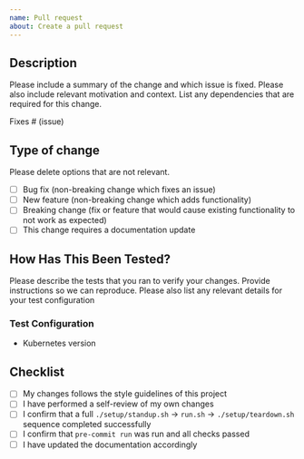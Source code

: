 ```yaml
---
name: Pull request
about: Create a pull request
---
```


## Description

Please include a summary of the change and which issue is fixed. Please also include relevant motivation and context. List any dependencies that are required for this change.

Fixes # (issue)

## Type of change

Please delete options that are not relevant.

- [ ] Bug fix (non-breaking change which fixes an issue)
- [ ] New feature (non-breaking change which adds functionality)
- [ ] Breaking change (fix or feature that would cause existing functionality to not work as expected)
- [ ] This change requires a documentation update

## How Has This Been Tested?

Please describe the tests that you ran to verify your changes. Provide instructions so we can reproduce. Please also list any relevant details for your test configuration

### Test Configuration

- Kubernetes version

## Checklist

- [ ] My changes follows the style guidelines of this project
- [ ] I have performed a self-review of my own changes
- [ ] I confirm that a full `./setup/standup.sh` -> `run.sh` -> `./setup/teardown.sh` sequence completed successfully
- [ ] I confirm that `pre-commit run` was run and all checks passed
- [ ] I have updated the documentation accordingly
